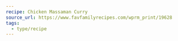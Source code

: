 ```yaml
---
recipe: Chicken Massaman Curry
source_url: https://www.favfamilyrecipes.com/wprm_print/19628
tags:
  - type/recipe
---
```


